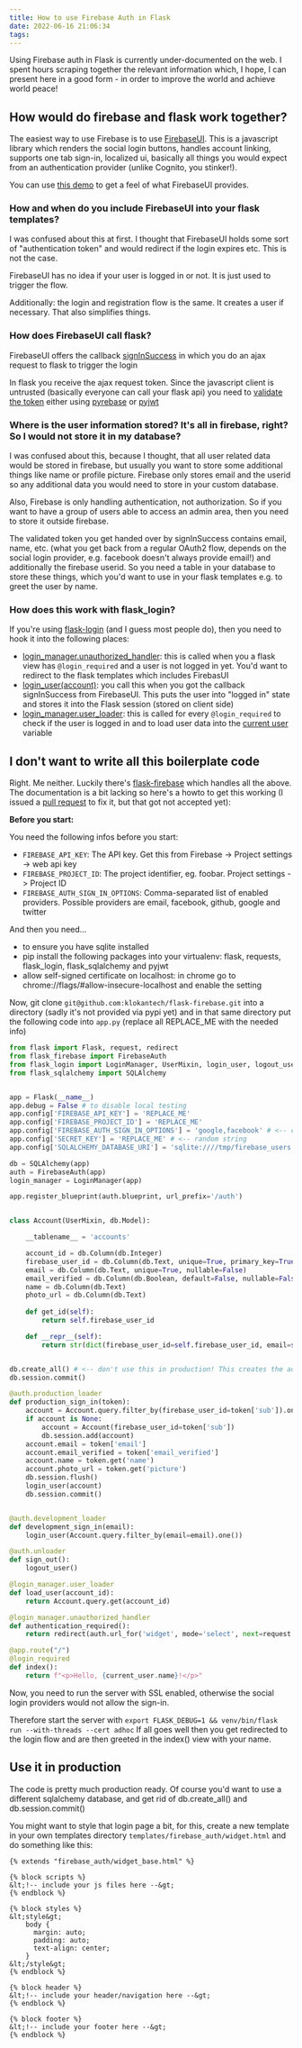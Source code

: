 ```yaml
---
title: How to use Firebase Auth in Flask
date: 2022-06-16 21:06:34
tags:
---
```


Using Firebase auth in Flask is currently under-documented on the web. I spent hours scraping together the relevant information which, I hope, I can present here in a good form - in order to improve the world and achieve world peace!

<!-- more -->

## How would do firebase and flask work together?

The easiest way to use Firebase is to use [FirebaseUI](https://firebase.google.com/docs/auth/web/firebaseui). This is a javascript library which renders the social login buttons, handles account linking, supports one tab sign-in, localized ui, basically all things you would expect from an authentication provider (unlike Cognito, you stinker!).

You can use [this demo](https://fir-ui-demo-84a6c.firebaseapp.com/) to get a feel of what FirebaseUI provides.

### How and when do you include FirebaseUI into your flask templates?

I was confused about this at first. I thought that FirebaseUI holds some sort of "authentication token" and would redirect if the login expires etc. This is not the case.

FirebaseUI has no idea if your user is logged in or not. It is just used to trigger the flow.

Additionally: the login and registration flow is the same. It creates a user if necessary. That also simplifies things.

### How does FirebaseUI call flask?

FirebaseUI offers the callback [signInSuccess](https://firebase.google.com/docs/auth/web/firebaseui#sign_in) in which you do an ajax request to flask to trigger the login

In flask you receive the ajax request token. Since the javascript client is untrusted (basically everyone can call your flask api) you need to [validate the token](https://firebase.google.com/docs/auth/admin/verify-id-tokens#python) either using [pyrebase](https://github.com/thisbejim/Pyrebase) or [pyjwt](https://github.com/jpadilla/pyjwt)

### Where is the user information stored? It's all in firebase, right? So I would not store it in my database?

I was confused about this, because I thought, that all user related data would be stored in firebase, but usually you want to store some additional things like name or profile picture. Firebase only stores email and the userid so any additional data you would need to store in your custom database.

Also, Firebase is only handling authentication, not authorization. So if you want to have a group of users able to access an admin area, then you need to store it outside firebase.

The validated token you get handed over by signInSuccess contains email, name, etc. (what you get back from a regular OAuth2 flow, depends on the social login provider, e.g. facebook doesn't always provide email!) and additionally the firebase userid. So you need a table in your database to store these things, which you'd want to use in your flask templates e.g. to greet the user by name.

### How does this work with flask_login?

If you're using [flask-login](https://flask-login.readthedocs.io/en/latest/) (and I guess most people do), then you need to hook it into the following places:

- [login_manager.unauthorized_handler](https://flask-login.readthedocs.io/en/latest/#flask_login.LoginManager.unauthorized_handler): this is called when you a flask view has `@login_required` and a user is not logged in yet. You'd want to redirect to the flask templates which includes FirebasUI
- [login_user(account)](https://flask-login.readthedocs.io/en/latest/#flask_login.login_user): you call this when you got the callback signInSuccess from FirebaseUI. This puts the user into "logged in" state and stores it into the Flask session (stored on client side)
- [login_manager.user_loader](https://flask-login.readthedocs.io/en/latest/#flask_login.LoginManager.user_loader): this is called for every `@login_required` to check if the user is logged in and to load user data into the [current user](https://flask-login.readthedocs.io/en/latest/#flask_login.current_user) variable

## I don't want to write all this boilerplate code

Right. Me neither. Luckily there's [flask-firebase](https://github.com/klokantech/flask-firebase) which handles all the above. The documentation is a bit lacking so here's a howto to get this working (I issued a [pull request](https://github.com/klokantech/flask-firebase/pull/6) to fix it, but that got not accepted yet):

**Before you start:**

You need the following infos before you start:

- `FIREBASE_API_KEY`: The API key. Get this from Firebase -> Project settings -> web api key
- `FIREBASE_PROJECT_ID`: The project identifier, eg. foobar. Project settings -> Project ID
- `FIREBASE_AUTH_SIGN_IN_OPTIONS`: Comma-separated list of enabled providers. Possible providers are email, facebook, github, google and twitter

And then you need…

- to ensure you have sqlite installed
- pip install the following packages into your virtualenv: flask, requests, flask_login, flask_sqlalchemy and pyjwt
- allow self-signed certificate on localhost: in chrome go to chrome://flags/#allow-insecure-localhost and enable the setting

Now, git clone `git@github.com:klokantech/flask-firebase.git` into a directory (sadly it's not provided via pypi yet) and in that same directory put the following code into `app.py` (replace all REPLACE_ME with the needed info)

```python
from flask import Flask, request, redirect
from flask_firebase import FirebaseAuth
from flask_login import LoginManager, UserMixin, login_user, logout_user, login_required, current_user
from flask_sqlalchemy import SQLAlchemy


app = Flask(__name__)
app.debug = False # to disable local testing
app.config['FIREBASE_API_KEY'] = 'REPLACE_ME'
app.config['FIREBASE_PROJECT_ID'] = 'REPLACE_ME'
app.config['FIREBASE_AUTH_SIGN_IN_OPTIONS'] = 'google,facebook' # <-- coma separated list, see Providers above
app.config['SECRET_KEY'] = 'REPLACE_ME' # <-- random string
app.config['SQLALCHEMY_DATABASE_URI'] = 'sqlite:////tmp/firebase_users.db'

db = SQLAlchemy(app)
auth = FirebaseAuth(app)
login_manager = LoginManager(app)

app.register_blueprint(auth.blueprint, url_prefix='/auth')


class Account(UserMixin, db.Model):

    __tablename__ = 'accounts'

    account_id = db.Column(db.Integer)
    firebase_user_id = db.Column(db.Text, unique=True, primary_key=True)
    email = db.Column(db.Text, unique=True, nullable=False)
    email_verified = db.Column(db.Boolean, default=False, nullable=False)
    name = db.Column(db.Text)
    photo_url = db.Column(db.Text)
    
    def get_id(self):
        return self.firebase_user_id

    def __repr__(self):
        return str(dict(firebase_user_id=self.firebase_user_id, email=self.email, name=self.name))


db.create_all() # <-- don't use this in production! This creates the account table in your sqlite
db.session.commit()

@auth.production_loader
def production_sign_in(token):
    account = Account.query.filter_by(firebase_user_id=token['sub']).one_or_none()
    if account is None:
        account = Account(firebase_user_id=token['sub'])
        db.session.add(account)
    account.email = token['email']
    account.email_verified = token['email_verified']
    account.name = token.get('name')
    account.photo_url = token.get('picture')
    db.session.flush()
    login_user(account)
    db.session.commit()


@auth.development_loader
def development_sign_in(email):
    login_user(Account.query.filter_by(email=email).one())

@auth.unloader
def sign_out():
    logout_user()

@login_manager.user_loader
def load_user(account_id):
    return Account.query.get(account_id)

@login_manager.unauthorized_handler
def authentication_required():
    return redirect(auth.url_for('widget', mode='select', next=request.url))

@app.route("/")
@login_required
def index():
    return f"<p>Hello, {current_user.name}!</p>"
```

Now, you need to run the server with SSL enabled, otherwise the social login providers would not allow the sign-in. 

Therefore start the server with `export FLASK_DEBUG=1 && venv/bin/flask run --with-threads --cert adhoc`
If all goes well then you get redirected to the login flow and are then greeted in the index() view with your name.

## Use it in production

The code is pretty much production ready. Of course you'd want to use a different sqlalchemy database, and get rid of db.create_all() and db.session.commit()

You might want to style that login page a bit, for this, create a new template in your own templates directory `templates/firebase_auth/widget.html` and do something like this:

```
{% extends "firebase_auth/widget_base.html" %}

{% block scripts %}
&lt;!-- include your js files here --&gt;
{% endblock %}

{% block styles %}
&lt;style&gt;
    body {
      margin: auto;
      padding: auto;
      text-align: center;
    }
&lt;/style&gt;
{% endblock %}

{% block header %}
&lt;!-- include your header/navigation here --&gt;
{% endblock %}

{% block footer %}
&lt;!-- include your footer here --&gt;
{% endblock %}

```

